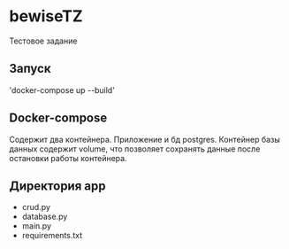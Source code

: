 # bewiseTZ
Тестовое задание

## Запуск

'docker-compose up --build'

## Docker-compose
Содержит два контейнера. Приложение и бд postgres. Контейнер базы данных содержит volume, что позволяет сохранять данные после остановки работы контейнера.

## Директория app
* crud.py
* database.py
* main.py
* requirements.txt
